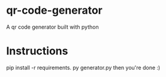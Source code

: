 # qr-code-generator
A qr code generator built with python

# Instructions
pip install -r requirements.
py generator.py
then you're done :)